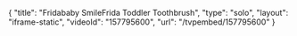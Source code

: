 {
    "title": "Fridababy SmileFrida Toddler Toothbrush",
    "type": "solo",
    "layout": "iframe-static",
    "videoId": "157795600",
    "url": "\/tvpembed\/157795600"
}